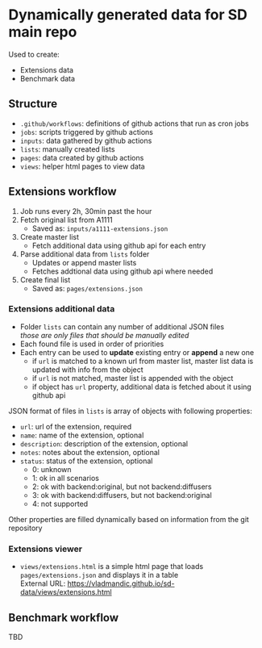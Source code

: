 # Dynamically generated data for SD main repo

Used to create:

- Extensions data
- Benchmark data

## Structure

- `.github/workflows`: definitions of github actions that run as cron jobs
- `jobs`: scripts triggered by github actions
- `inputs`: data gathered by github actions
- `lists`: manually created lists
- `pages`: data created by github actions
- `views`: helper html pages to view data

## Extensions workflow

1. Job runs every 2h, 30min past the hour
2. Fetch original list from A1111  
   - Saved as: `inputs/a1111-extensions.json`
3. Create master list  
   - Fetch additional data using github api for each entry
4. Parse additional data from `lists` folder
   - Updates or append master lists  
   - Fetches addtional data using github api where needed  
5. Create final list  
   - Saved as: `pages/extensions.json`

### Extensions additional data

- Folder `lists` can contain any number of additional JSON files  
  *those are only files that should be manually edited*
- Each found file is used in order of priorities
- Each entry can be used to **update** existing entry or **append** a new one  
  - if `url` is matched to a known url from master list, master list data is updated with info from the object  
  - if `url` is not matched, master list is appended with the object  
  - if object has `url` property, additional data is fetched about it using github api

JSON format of files in `lists` is array of objects with following properties:

- `url`: url of the extension, required
- `name`: name of the extension, optional
- `description`: description of the extension, optional
- `notes`: notes about the extension, optional
- `status`: status of the extension, optional
  - 0: unknown
  - 1: ok in all scenarios
  - 2: ok with backend:original, but not backend:diffusers
  - 3: ok with backend:diffusers, but not backend:original
  - 4: not supported

Other properties are filled dynamically based on information from the git repository

### Extensions viewer

- `views/extensions.html` is a simple html page that loads `pages/extensions.json` and displays it in a table  
  External URL: <https://vladmandic.github.io/sd-data/views/extensions.html>  

## Benchmark workflow

TBD
